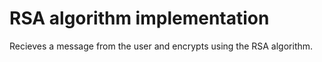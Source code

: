 # RSA algorithm implementation
Recieves a message from the user and encrypts using the RSA algorithm.
